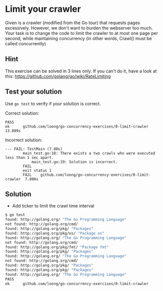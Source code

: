 # Limit your crawler

Given is a crawler (modified from the Go tour) that requests pages
excessively. However, we don't want to burden the webserver too
much. Your task is to change the code to limit the crawler to at most
one page per second, while maintaining concurrency (in other words,
Crawl() must be called concurrently)

## Hint

This exercise can be solved in 3 lines only. If you can't do
it, have a look at this:
https://github.com/golang/go/wiki/RateLimiting

## Test your solution

Use `go test` to verify if your solution is correct.

Correct solution:
```
PASS
ok      github.com/loong/go-concurrency-exercises/0-limit-crawler  13.009s
```

Incorrect solution:
```
--- FAIL: TestMain (7.80s)
        main_test.go:18: There exists a two crawls who were executed less than 1 sec apart.
	        main_test.go:19: Solution is incorrect.
		FAIL
		exit status 1
		FAIL    github.com/loong/go-concurrency-exercises/0-limit-crawler  7.808s
```

## Solution

- Add ticker to limit the crawl time interval

```bash
$ go test
found: http://golang.org/ "The Go Programming Language"
not found: http://golang.org/cmd/
found: http://golang.org/pkg/ "Packages"
found: http://golang.org/pkg/os/ "Package os"
found: http://golang.org/ "The Go Programming Language"
not found: http://golang.org/cmd/
found: http://golang.org/pkg/fmt/ "Package fmt"
found: http://golang.org/pkg/ "Packages"
found: http://golang.org/ "The Go Programming Language"
not found: http://golang.org/cmd/
found: http://golang.org/pkg/ "Packages"
found: http://golang.org/pkg/ "Packages"
found: http://golang.org/ "The Go Programming Language"
PASS
ok      github.com/loong/go-concurrency-exercises/0-limit-crawler       13.004s
```